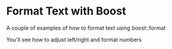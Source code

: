 # Format Text with Boost

A couple of examples of how to format text using boost::format

You'll see how to adjust left/right and format numbers
